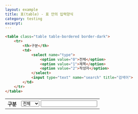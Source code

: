 ```yaml
---
layout: example
title: 표(table) - 표 안의 입력양식
category: testing
excerpt:
---
```


```html
<table class="table table-bordered border-dark">
	<tr>
		<th>구분</th>
		<td>
			<select name="type">
				<option value="0">전체</option>
				<option value="1">제목</option>
				<option value="2">작성자</option>
			</select>
			<input type="text" name="search" title="검색어">
		</td>
	</tr>
</table>
```

<table class="table table-bordered border-dark">
	<tr>
		<th>구분</th>
		<td>
			<select name="type">
				<option value="0">전체</option>
				<option value="1">제목</option>
				<option value="2">작성자</option>
			</select>
			<input type="text" name="search" title="검색어">
		</td>
	</tr>
</table>
